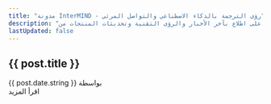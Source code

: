 ```yaml
---
title: "مدونة InterMIND - رؤى الترجمة بالذكاء الاصطناعي والتواصل المرئي"
description: "ابق على اطلاع بآخر الأخبار والرؤى التقنية وتحديثات المنتجات من InterMIND - منصة الترجمة الفورية المدعومة بالذكاء الاصطناعي للاتصالات المرئية."
lastUpdated: false
---
```


<script setup>
import { data as posts } from './posts.data'
import { renderMarkdown } from 'shared/utils/markdown'
</script>

<!-- # مدونة -->

<div class="mt-8">
  <article v-for="post of posts" :key="post.url" class="mb-6 pb-10 border-b border-gray-200 dark:border-gray-700 last:border-b-0">
    <h1>
      <a :href="post.url" class="text-[var(--vp-c-text-1)]" style="text-decoration: none">{{ post.title }}</a>
    </h1>
    <div class="text-[var(--vp-c-text-2)] text-sm mt-2 flex items-center flex-nowrap">
      <span>{{ post.date.string }}</span>
      <span v-if="post.author" class="ml-2 flex items-center flex-nowrap">بواسطة&nbsp;<span v-html="renderMarkdown(post.author)"></span></span>
    </div>
    <div class="text-[var(--vp-c-text-1)] mt-4 leading-relaxed" v-if="post.description" v-html="renderMarkdown(post.description)">
    </div>
    <a :href="post.url" class="text-[var(--vp-c-brand-1)] no-underline font-medium hover:underline mt-2 inline-block">اقرأ المزيد</a>
  </article>
</div>